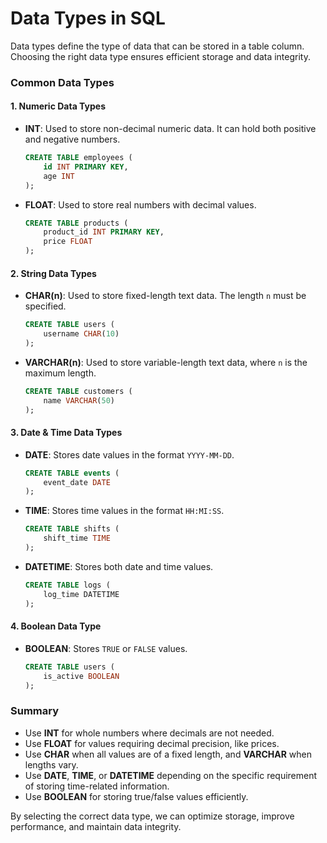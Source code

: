# Data Types in SQL

Data types define the type of data that can be stored in a table column. Choosing the right data type ensures efficient storage and data integrity.

### Common Data Types
#### 1. Numeric Data Types
- **INT**: Used to store non-decimal numeric data. It can hold both positive and negative numbers.
  ```sql
  CREATE TABLE employees (
      id INT PRIMARY KEY,
      age INT
  );
  ```
- **FLOAT**: Used to store real numbers with decimal values.
  ```sql
  CREATE TABLE products (
      product_id INT PRIMARY KEY,
      price FLOAT
  );
  ```

#### 2. String Data Types
- **CHAR(n)**: Used to store fixed-length text data. The length `n` must be specified.
  ```sql
  CREATE TABLE users (
      username CHAR(10)
  );
  ```
- **VARCHAR(n)**: Used to store variable-length text data, where `n` is the maximum length.
  ```sql
  CREATE TABLE customers (
      name VARCHAR(50)
  );
  ```

#### 3. Date & Time Data Types
- **DATE**: Stores date values in the format `YYYY-MM-DD`.
  ```sql
  CREATE TABLE events (
      event_date DATE
  );
  ```
- **TIME**: Stores time values in the format `HH:MI:SS`.
  ```sql
  CREATE TABLE shifts (
      shift_time TIME
  );
  ```
- **DATETIME**: Stores both date and time values.
  ```sql
  CREATE TABLE logs (
      log_time DATETIME
  );
  ```

#### 4. Boolean Data Type
- **BOOLEAN**: Stores `TRUE` or `FALSE` values.
  ```sql
  CREATE TABLE users (
      is_active BOOLEAN
  );
  ```

### Summary
- Use **INT** for whole numbers where decimals are not needed.
- Use **FLOAT** for values requiring decimal precision, like prices.
- Use **CHAR** when all values are of a fixed length, and **VARCHAR** when lengths vary.
- Use **DATE**, **TIME**, or **DATETIME** depending on the specific requirement of storing time-related information.
- Use **BOOLEAN** for storing true/false values efficiently.

By selecting the correct data type, we can optimize storage, improve performance, and maintain data integrity.
